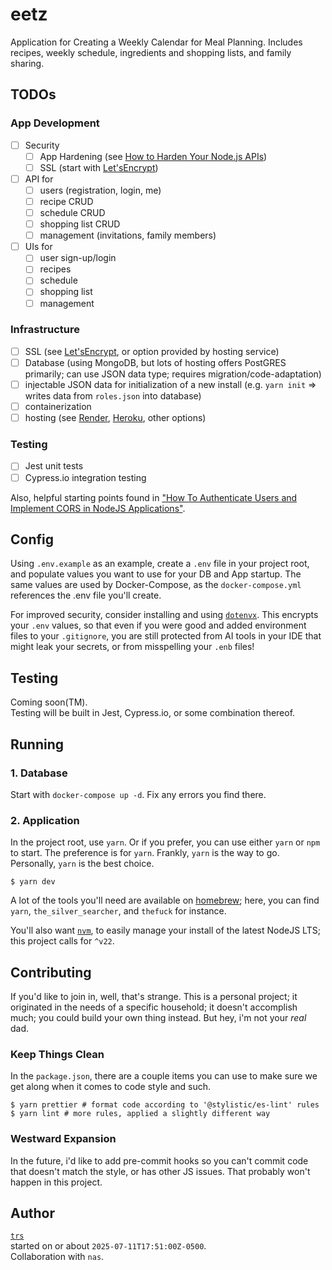 # eetz

Application for Creating a Weekly Calendar for Meal Planning.  Includes recipes, weekly schedule, ingredients and shopping lists, and family sharing.

## TODOs

### App Development
- [ ] Security
  - [ ] App Hardening (see [How to Harden Your Node.js APIs](https://www.freecodecamp.org/news/how-to-harden-your-nodejs-apis-security-best-practices/))
  - [ ] SSL (start with [Let'sEncrypt](letsencrypt.org))
- [ ] API for 
  - [ ] users (registration, login, me)
  - [ ] recipe CRUD
  - [ ] schedule CRUD
  - [ ] shopping list CRUD
  - [ ] management (invitations, family members)
- [ ] UIs for
  - [ ] user sign-up/login
  - [ ] recipes
  - [ ] schedule
  - [ ] shopping list
  - [ ] management

### Infrastructure
- [ ] SSL (see [Let'sEncrypt](letsencrypt.org), or option provided by hosting service)
- [ ] Database (using MongoDB, but lots of hosting offers PostGRES primarily; can use JSON data type; requires migration/code-adaptation)
- [ ] injectable JSON data for initialization of a new install (e.g. `yarn init` => writes data from `roles.json` into database)
- [ ] containerization
- [ ] hosting (see [Render](https://render.com/), [Heroku](https://www.heroku.com/), other options)

### Testing
- [ ] Jest unit tests
- [ ] Cypress.io integration testing

Also, helpful starting points found in ["How To Authenticate Users and Implement CORS in NodeJS Applications"](https://www.freecodecamp.org/news/how-to-authenticate-users-and-implement-cors-in-nodejs-applications/).

## Config

Using `.env.example` as an example, create a `.env` file in your project root, and populate values you want to use for your DB and App startup. The same values are used by Docker-Compose, as the `docker-compose.yml` references the .env file you'll create.

For improved security, consider installing and using [`dotenvx`](https://dotenvx.com/). This encrypts your `.env` values, so that even if you were good and added environment files to your `.gitignore`, you are still protected from AI tools in your IDE that might leak your secrets, or from misspelling your `.enb` files!

## Testing

Coming soon(TM).  
Testing will be built in Jest, Cypress.io, or some combination thereof.

## Running

### 1. Database

Start with `docker-compose up -d`.  Fix any errors you find there.

### 2. Application

In the project root, use `yarn`.  Or if you prefer, you can use either `yarn` or `npm` to start.  The preference is for `yarn`.  Frankly, `yarn` is the way to go.  Personally, `yarn` is the best choice.

```shell
$ yarn dev
```

A lot of the tools you'll need are available on [homebrew](https://brew.sh/); here, you can find `yarn`, `the_silver_searcher`, and `thefuck` for instance.

You'll also want [`nvm`](https://github.com/nvm-sh/nvm?tab=readme-ov-file#installing-and-updating), to easily manage your install of the latest NodeJS LTS; this project calls for `^v22`.

## Contributing

If you'd like to join in, well, that's strange. This is a personal project; it originated in the needs of a specific household; it doesn't accomplish much; you could build your own thing instead.  But hey, i'm not your *real* dad.

### Keep Things Clean

In the `package.json`, there are a couple items you can use to make sure we get along when it comes to code style and such.

```shell
$ yarn prettier # format code according to '@stylistic/es-lint' rules
$ yarn lint # more rules, applied a slightly different way
```

### Westward Expansion

In the future, i'd like to add pre-commit hooks so you can't commit code that doesn't match the style, or has other JS issues. That probably won't happen in this project.

## Author
[`trs`](github.com/tuhsteh)  
started on or about `2025-07-11T17:51:00Z-0500`.  
Collaboration with `nas`.
